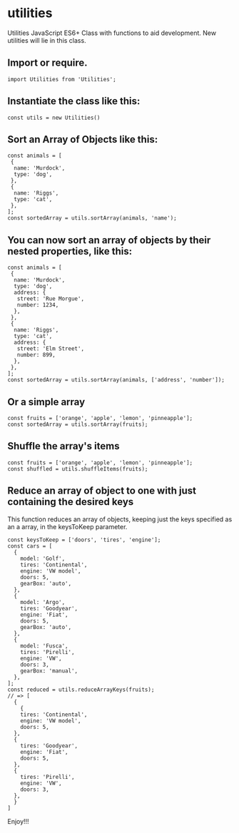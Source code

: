 # utilities
Utilities JavaScript ES6+ Class with functions to aid development. New utilities will lie in this class.

## Import or require.
```
import Utilities from 'Utilities';
```

## Instantiate the class like this:
```
const utils = new Utilities()
```

## Sort an Array of Objects like this:
```
const animals = [
 {
  name: 'Murdock',
  type: 'dog',
 },
 {
  name: 'Riggs',
  type: 'cat',
 },
];
const sortedArray = utils.sortArray(animals, 'name');
```

## You can now sort an array of objects by their nested properties, like this:
```
const animals = [
 {
  name: 'Murdock',
  type: 'dog',
  address: {
   street: 'Rue Morgue',
   number: 1234,
  },
 },
 {
  name: 'Riggs',
  type: 'cat',
  address: {
   street: 'Elm Street',
   number: 899,
  },
 },
];
const sortedArray = utils.sortArray(animals, ['address', 'number']);
```

## Or a simple array
```
const fruits = ['orange', 'apple', 'lemon', 'pinneapple'];
const sortedArray = utils.sortArray(fruits);
```

## Shuffle the array's items
```
const fruits = ['orange', 'apple', 'lemon', 'pinneapple'];
const shuffled = utils.shuffleItems(fruits);
```

## Reduce an array of object to one with just containing the desired keys
This function reduces an array of objects, keeping just the keys specified as an a array, in the keysToKeep parameter.
```
const keysToKeep = ['doors', 'tires', 'engine'];
const cars = [
  {
    model: 'Golf',
    tires: 'Continental',
    engine: 'VW model',
    doors: 5,
    gearBox: 'auto',
  },
  {
    model: 'Argo',
    tires: 'Goodyear',
    engine: 'Fiat',
    doors: 5,
    gearBox: 'auto',
  },
  {
    model: 'Fusca',
    tires: 'Pirelli',
    engine: 'VW',
    doors: 3,
    gearBox: 'manual',
  },
];
const reduced = utils.reduceArrayKeys(fruits);
// => [
  {
    {
    tires: 'Continental',
    engine: 'VW model',
    doors: 5,
  },
  {
    tires: 'Goodyear',
    engine: 'Fiat',
    doors: 5,
  },
  {
    tires: 'Pirelli',
    engine: 'VW',
    doors: 3,
  },
  }
]
```

Enjoy!!!
